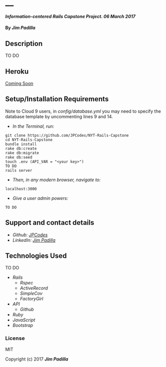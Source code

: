 # __

#### _Information-centered Rails Capstone Project. 06 March 2017_

#### By _**Jim Padilla**_

## Description

TO DO

## Heroku
[Coming Soon](#)

## Setup/Installation Requirements
Note to Cloud 9 users, in _config/database.yml_ you may need to specify the database template by uncommenting lines 9 and 14.

* _In the Terminal, run:_
```
git clone https://github.com/JPCodes/NYT-Rails-Capstone
cd NYT-Rails-Capstone
bundle install
rake db:create
rake db:migrate
rake db:seed
touch .env (API_VAR = "<your key>")
TO DO
rails server
```
* _Then, in any modern browser, navigate to:_
```
localhost:3000
```

* _Give a user admin powers:_
```
TO DO
```
## Support and contact details

* _Github: [JPCodes](https://github.com/JPCodes)_
* _LinkedIn: [Jim Padilla](https://www.linkedin.com/in/jpcodes)_

## Technologies Used

TO DO
* _Rails_
  * _Rspec_
  * _ActiveRecord_
  * _SimpleCov_
  * _FactoryGirl_
* _API_
  * _Github_
* _Ruby_
* _JavaScript_
* _Bootstrap_

### License

MIT

Copyright (c) 2017 **_Jim Padilla_**
